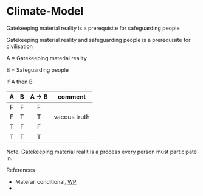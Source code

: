 # Climate-Model

Gatekeeping material reality is a prerequisite for safeguarding people

Gatekeeping material reality and safeguarding people is a prerequisite for civilisation

A = Gatekeeping material reality

B = Safeguarding people

If A then B

| A | B | A -> B | comment |
| :-: | :-: | :-: | :----: |
| F | F | F | |
| F | T | T | vacous truth |
| T | F | F | |
| T | T | T | 

Note. Gatekeeping material realit is a process every person must participate in.

References
* Materail conditional, [WP](https://en.wikipedia.org/wiki/Material_conditional)
* 
